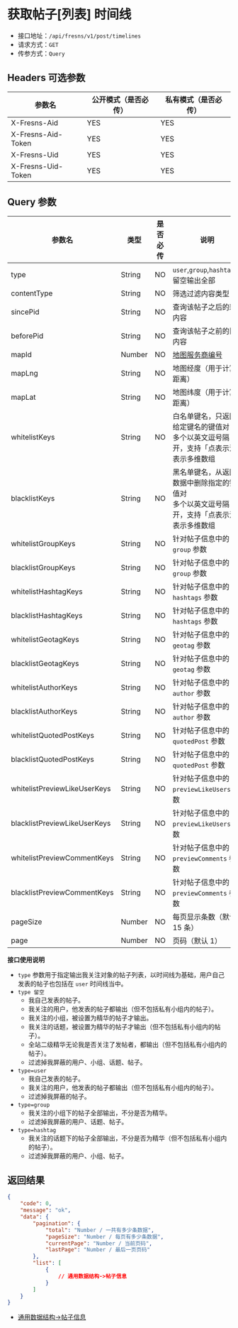 # 获取帖子[列表] 时间线

- 接口地址：`/api/fresns/v1/post/timelines`
- 请求方式：`GET`
- 传参方式：`Query`

## Headers 可选参数

| 参数名 | 公开模式（是否必传） | 私有模式（是否必传） |
| --- | --- | --- |
| X-Fresns-Aid | YES | YES |
| X-Fresns-Aid-Token | YES | YES |
| X-Fresns-Uid | YES | YES |
| X-Fresns-Uid-Token | YES | YES |

## Query 参数

| 参数名 | 类型 | 是否必传 | 说明 |
| --- | --- | --- | --- |
| type | String | NO | `user`,`group`,`hashtag`，留空输出全部 |
| contentType | String | NO | 筛选过滤内容类型 |
| sincePid | String | NO | 查询该帖子之后的新内容 |
| beforePid | String | NO | 查询该帖子之前的旧内容 |
| mapId | Number | NO | [地图服务商编号](../../reference/dictionary/maps.md) |
| mapLng | String | NO | 地图经度（用于计算距离） |
| mapLat | String | NO | 地图纬度（用于计算距离） |
| whitelistKeys | String | NO | 白名单键名，只返回给定键名的键值对<br>多个以英文逗号隔开，支持「点表示法」表示多维数组 |
| blacklistKeys | String | NO | 黑名单键名，从返回数据中删除指定的键值对<br>多个以英文逗号隔开，支持「点表示法」表示多维数组 |
| whitelistGroupKeys | String | NO | 针对帖子信息中的 `group` 参数 |
| blacklistGroupKeys | String | NO | 针对帖子信息中的 `group` 参数 |
| whitelistHashtagKeys | String | NO | 针对帖子信息中的 `hashtags` 参数 |
| blacklistHashtagKeys | String | NO | 针对帖子信息中的 `hashtags` 参数 |
| whitelistGeotagKeys | String | NO | 针对帖子信息中的 `geotag` 参数 |
| blacklistGeotagKeys | String | NO | 针对帖子信息中的 `geotag` 参数 |
| whitelistAuthorKeys | String | NO | 针对帖子信息中的 `author` 参数 |
| blacklistAuthorKeys | String | NO | 针对帖子信息中的 `author` 参数 |
| whitelistQuotedPostKeys | String | NO | 针对帖子信息中的 `quotedPost` 参数 |
| blacklistQuotedPostKeys | String | NO | 针对帖子信息中的 `quotedPost` 参数 |
| whitelistPreviewLikeUserKeys | String | NO | 针对帖子信息中的 `previewLikeUsers` 参数 |
| blacklistPreviewLikeUserKeys | String | NO | 针对帖子信息中的 `previewLikeUsers` 参数 |
| whitelistPreviewCommentKeys | String | NO | 针对帖子信息中的 `previewComments` 参数 |
| blacklistPreviewCommentKeys | String | NO | 针对帖子信息中的 `previewComments` 参数 |
| pageSize | Number | NO | 每页显示条数（默认 15 条） |
| page | Number | NO | 页码（默认 1） |

**接口使用说明**

- `type` 参数用于指定输出我关注对象的帖子列表，以时间线为基础，用户自己发表的帖子也包括在 `user` 时间线当中。
- `type 留空`
    - 我自己发表的帖子。
    - 我关注的用户，他发表的帖子都输出（但不包括私有小组内的帖子）。
    - 我关注的小组，被设置为精华的帖子才输出。
    - 我关注的话题，被设置为精华的帖子才输出（但不包括私有小组内的帖子）。
    - 全站二级精华无论我是否关注了发帖者，都输出（但不包括私有小组内的帖子）。
    - 过滤掉我屏蔽的用户、小组、话题、帖子。
- `type=user`
    - 我自己发表的帖子。
    - 我关注的用户，他发表的帖子都输出（但不包括私有小组内的帖子）。
    - 过滤掉我屏蔽的帖子。
- `type=group`
    - 我关注的小组下的帖子全部输出，不分是否为精华。
    - 过滤掉我屏蔽的用户、话题、帖子。
- `type=hashtag`
    - 我关注的话题下的帖子全部输出，不分是否为精华（但不包括私有小组内的帖子）。
    - 过滤掉我屏蔽的用户、小组、帖子。

## 返回结果

```json
{
    "code": 0,
    "message": "ok",
    "data": {
        "pagination": {
            "total": "Number / 一共有多少条数据",
            "pageSize": "Number / 每页有多少条数据",
            "currentPage": "Number / 当前页码",
            "lastPage": "Number / 最后一页页码"
        },
        "list": [
            {
                // 通用数据结构->帖子信息
            }
        ]
    }
}
```

- [通用数据结构->帖子信息](../../reference/data/post.md)
